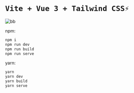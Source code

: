 # `Vite + Vue 3 + Tailwind CSS⚡`

![bb](https://bb.7ee.life)

npm:
```sh
npm i
npm run dev
npm run build
npm run serve
```

yarn:
```sh
yarn
yarn dev
yarn build
yarn serve
```
